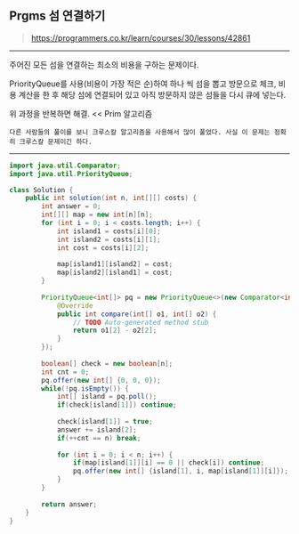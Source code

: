 ## Prgms 섬 연결하기
>https://programmers.co.kr/learn/courses/30/lessons/42861

************
주어진 모든 섬을 연결하는 최소의 비용을 구하는 문제이다.


PriorityQueue를 사용(비용이 가장 적은 순)하여 하나 씩 섬을 뽑고 방문으로 체크, 비용 계산을 한 후 해당 섬에 연결되어 있고 아직 방문하지 않은 섬들을 다시 큐에 넣는다.


위 과정을 반복하면 해결. << Prim 알고리즘



```다른 사람들의 풀이를 보니 크루스칼 알고리즘을 사용해서 많이 풀었다. 사실 이 문제는 정확히 크루스칼 문제이긴 하다.```
************

```java
import java.util.Comparator;
import java.util.PriorityQueue;

class Solution {
    public int solution(int n, int[][] costs) {
        int answer = 0;
        int[][] map = new int[n][n];
        for (int i = 0; i < costs.length; i++) {
			int island1 = costs[i][0];
			int island2 = costs[i][1];
			int cost = costs[i][2];
			
			map[island1][island2] = cost;
			map[island2][island1] = cost;
		}
        
        PriorityQueue<int[]> pq = new PriorityQueue<>(new Comparator<int[]>() {
			@Override
			public int compare(int[] o1, int[] o2) {
				// TODO Auto-generated method stub
				return o1[2] - o2[2];
			}
		});
        
        boolean[] check = new boolean[n];
        int cnt = 0;
        pq.offer(new int[] {0, 0, 0});
        while(!pq.isEmpty()) {
        	int[] island = pq.poll();
        	if(check[island[1]]) continue;
        	
        	check[island[1]] = true;
        	answer += island[2];
        	if(++cnt == n) break;
        	
        	for (int i = 0; i < n; i++) {
				if(map[island[1]][i] == 0 || check[i]) continue;
				pq.offer(new int[] {island[1], i, map[island[1]][i]});
			}
        }
        
        return answer;
    }
}
```
